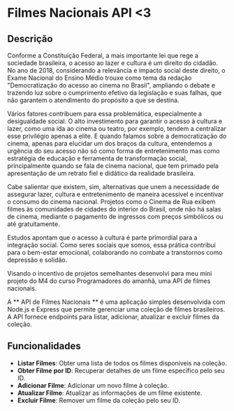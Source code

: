 # Filmes Nacionais API <3

## Descrição
Conforme a Constituição Federal, a mais importante lei que rege a sociedade brasileira, o acesso ao lazer e cultura é um direito do cidadão. No ano de 2018, considerando a relevância e impacto social deste direito, o Exame Nacional do Ensino Médio trouxe como tema da redação "Democratização do acesso ao cinema no Brasil", ampliando o debate e trazendo luz sobre o cumprimento efetivo da legislação e suas falhas, que não garantem o atendimento do propósito a que se destina.

Vários fatores contribuem para essa problemática, especialmente a desigualdade social. O alto investimento para garantir o acesso à cultura e lazer, como uma ida ao cinema ou teatro, por exemplo, tendem a centralizar esse privilégio apenas a elite. 
E quando falamos sobre a democratização do cinema, apenas para elucidar um dos braços da cultura, entendemos a urgência do seu acesso não só como forma de entretenimento mas como estratégia de educação e ferramenta de transformação social, principalmente quando se fala de cinema nacional, que tem primado pela apresentação de um retrato fiel e didático da realidade brasileira.

Cabe salientar que existem, sim, alternativas que unem a necessidade de assegurar lazer, cultura e entretenimento de maneira acessível e incentivar o consumo do cinema nacional. Projetos como o Cinema de Rua exibem filmes às comunidades de cidades do interior do Brasil, onde não há salas de cinema, mediante o pagamento de ingressos com preços simbólicos ou até gratuitamente.

Estudos apontam que o acesso à cultura é parte primordial para a integração social. Como seres sociais que somos, essa prática contribui para o bem-estar emocional, colaborando no combate a transtornos como depressão e solidão.
  
Visando o incentivo de projetos semelhantes desenvolvi para meu mini projeto do M4 do curso Programadores do amanhã, uma API de filmes nacionais.

A ** API de Filmes Nacionais ** é uma aplicação simples desenvolvida com Node.js e Express que permite gerenciar uma coleção de filmes brasileiros. A API fornece endpoints para listar, adicionar, atualizar e excluir filmes da coleção.

## Funcionalidades

- **Listar Filmes**: Obter uma lista de todos os filmes disponíveis na coleção.
- **Obter Filme por ID**: Recuperar detalhes de um filme específico pelo seu ID.
- **Adicionar Filme**: Adicionar um novo filme à coleção.
- **Atualizar Filme**: Atualizar as informações de um filme existente.
- **Excluir Filme**: Remover um filme da coleção pelo seu ID.
